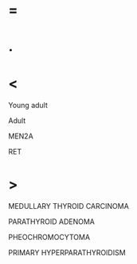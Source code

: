 # =

# .

# <

Young adult

Adult

MEN2A

RET

# >

MEDULLARY THYROID CARCINOMA

PARATHYROID ADENOMA

PHEOCHROMOCYTOMA

PRIMARY HYPERPARATHYROIDISM
